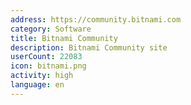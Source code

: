 ```yaml
---
address: https://community.bitnami.com
category: Software
title: Bitnami Community
description: Bitnami Community site
userCount: 22083
icon: bitnami.png
activity: high
language: en
---
```

